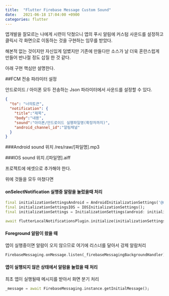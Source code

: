 ```yaml
---
title:  "Flutter Firebase Message Custom Sound"
date:   2021-06-18 17:04:00 +0900
categories: flutter
---
```


앱개발을 잘모르는 나에게 시련이 닥쳤으니 앱의 푸시 알림에 커스텀 사운드를 설정하고 클릭시 각 화면으로 이동하는 것을 구현하는 임무를 받았다.

해본적 없는 것이지만 자신있게 덤볐지만 기존에 만들다만 소스가 날 더욱 혼란스럽게 만들어 반나절 정도 삽질 한 것 같다.

아래 구현 핵심만 설명한다.

##FCM 전송 파라미터 설정

안드로이드 / 아이폰 모두 전송하는 Json 파라미터에서 사운드를 설정할 수 있다.

```json
{
  "to": "너의토큰",
  "notification": {
    "title":"제목",
    "body":"내용",
    "sound":"아이폰/안드로이드 실행파일명(확장자까지)",
    "android_channel_id":"알림채널"
  }
}
```

###Android sound 위치
  /res/raw/[파일명].mp3

###IOS sound 위치
  /[파일명].aiff

프로젝트에 에셋으로 추가해야 한다.

위에 것들을 모두 마쳤다면

#### onSelectNotification 실행중 알람을 눌렀을때 처리
```dart
final initializationSettingsAndroid = AndroidInitializationSettings('@mipmap/ic_launcher');
final initializationSettingsIOS = IOSInitializationSettings();
final initializationSettings = InitializationSettings(android: initializationSettingsAndroid, iOS: initializationSettingsIOS);

await flutterLocalNotificationsPlugin.initialize(initializationSettings, onSelectNotification: onSelectNotification);
```

#### Foreground 알람이 왔을 때
앱이 실행중이면 알람이 오지 않으므로 여기에 리스너를 달아서 강제 알람처리
```dart
FirebaseMessaging.onMessage.listen(_firebaseMessagingBackgroundHandler);
```

#### 앱이 실행되지 않은 상태에서 알람을 눌렀을 때 처리
최초 앱이 실행될때 메시지를 받아서 화면 분기 처리
```dart
_message = await FirebaseMessaging.instance.getInitialMessage();
```
